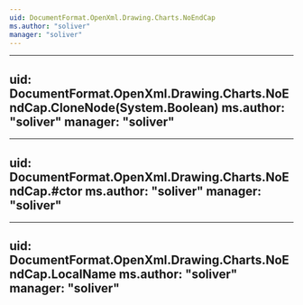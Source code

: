 ```yaml
---
uid: DocumentFormat.OpenXml.Drawing.Charts.NoEndCap
ms.author: "soliver"
manager: "soliver"
---
```


---
uid: DocumentFormat.OpenXml.Drawing.Charts.NoEndCap.CloneNode(System.Boolean)
ms.author: "soliver"
manager: "soliver"
---

---
uid: DocumentFormat.OpenXml.Drawing.Charts.NoEndCap.#ctor
ms.author: "soliver"
manager: "soliver"
---

---
uid: DocumentFormat.OpenXml.Drawing.Charts.NoEndCap.LocalName
ms.author: "soliver"
manager: "soliver"
---
